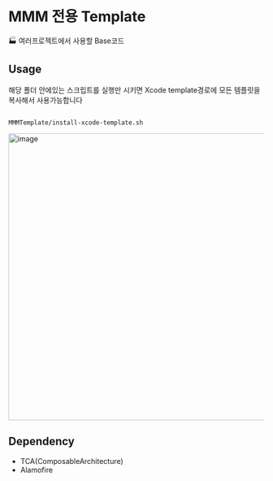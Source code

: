 # MMM 전용 Template

🏭 여러프로젝트에서 사용할 Base코드

## Usage

해당 폴더 안에있는 스크립트를 실행만 시키면 Xcode template경로에 모든 템플릿을 복사해서 사용가능합니다

``` shell

MMMTemplate/install-xcode-template.sh

```

<img width="565" alt="image" src="https://github.com/namsoo5/CodeFactory/assets/35462671/dc3387b2-8a04-4e36-b8a2-1874249c392e">

## Dependency

* TCA(ComposableArchitecture)
* Alamofire

